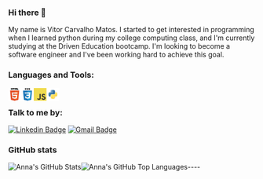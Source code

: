 ### Hi there 👋

My name is Vitor Carvalho Matos. I started to get interested in programming when I learned python during my college computing class, and I'm currently studying at the Driven Education bootcamp. I'm looking to become a software engineer and I've been working hard to achieve this goal.

### Languages and Tools:

<img align="left" alt="HTML5" width="26px" src="https://raw.githubusercontent.com/github/explore/80688e429a7d4ef2fca1e82350fe8e3517d3494d/topics/html/html.png" />
<img align="left" alt="CSS3" width="26px" src="https://raw.githubusercontent.com/github/explore/80688e429a7d4ef2fca1e82350fe8e3517d3494d/topics/css/css.png" />
<img align="left" alt="JavaScript" width="26px" src="https://raw.githubusercontent.com/github/explore/80688e429a7d4ef2fca1e82350fe8e3517d3494d/topics/javascript/javascript.png" />
<img align="left" alt="python" width="26px" src="https://raw.githubusercontent.com/github/explore/80688e429a7d4ef2fca1e82350fe8e3517d3494d/topics/python/python.png" />
<br />

### Talk to me by:

[![Linkedin Badge](https://img.shields.io/badge/-LinkedIn-blue?style=flat&logo=Linkedin&logoColor=white&link=https://www.linkedin.com/in/rebeccamanzi/)](https://www.linkedin.com/in/vitor-carvalho-matos-6345a3234/)
[![Gmail Badge](https://img.shields.io/badge/-Gmail-c14438?style=flat&logo=Gmail&logoColor=white&link=mailto:rebeccamanzi@gmail.com)](mailto:vitorcarvalhomatos@gmail.com)

### GitHub stats
<img align="left" alt="Anna's GitHub Stats" src="https://github-readme-stats.vercel.app/api?username=V1T0R-CM&show_icons=true&hide_border=true" />
----
<img align="left" alt="Anna's GitHub Top Languages" src="https://github-readme-stats.vercel.app/api/top-langs/?username=V1T0R-CM" />
